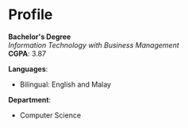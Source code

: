 # Profile

**Bachelor's Degree**  
*Information Technology with Business Management*  
**CGPA**: 3.87  

**Languages**:  
- Bilingual: English and Malay  

**Department**:  
- Computer Science  
